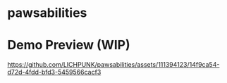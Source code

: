 # pawsabilities

# Demo Preview (WIP)

https://github.com/LICHPUNK/pawsabilities/assets/111394123/14f9ca54-d72d-4fdd-bfd3-5459566cacf3
